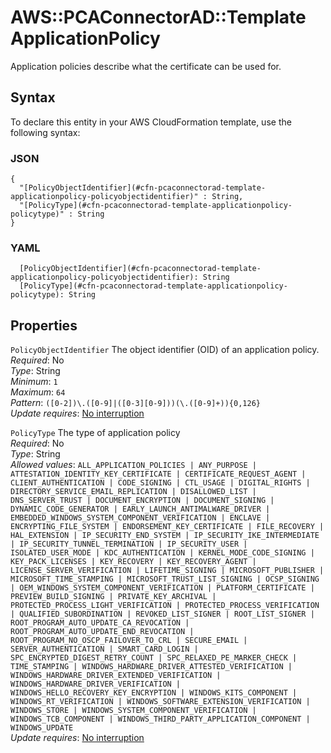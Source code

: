 # AWS::PCAConnectorAD::Template ApplicationPolicy<a name="aws-properties-pcaconnectorad-template-applicationpolicy"></a>

Application policies describe what the certificate can be used for\.

## Syntax<a name="aws-properties-pcaconnectorad-template-applicationpolicy-syntax"></a>

To declare this entity in your AWS CloudFormation template, use the following syntax:

### JSON<a name="aws-properties-pcaconnectorad-template-applicationpolicy-syntax.json"></a>

```
{
  "[PolicyObjectIdentifier](#cfn-pcaconnectorad-template-applicationpolicy-policyobjectidentifier)" : String,
  "[PolicyType](#cfn-pcaconnectorad-template-applicationpolicy-policytype)" : String
}
```

### YAML<a name="aws-properties-pcaconnectorad-template-applicationpolicy-syntax.yaml"></a>

```
  [PolicyObjectIdentifier](#cfn-pcaconnectorad-template-applicationpolicy-policyobjectidentifier): String
  [PolicyType](#cfn-pcaconnectorad-template-applicationpolicy-policytype): String
```

## Properties<a name="aws-properties-pcaconnectorad-template-applicationpolicy-properties"></a>

`PolicyObjectIdentifier`  <a name="cfn-pcaconnectorad-template-applicationpolicy-policyobjectidentifier"></a>
The object identifier \(OID\) of an application policy\.  
*Required*: No  
*Type*: String  
*Minimum*: `1`  
*Maximum*: `64`  
*Pattern*: `([0-2])\.([0-9]|([0-3][0-9]))(\.([0-9]+)){0,126}`  
*Update requires*: [No interruption](https://docs.aws.amazon.com/AWSCloudFormation/latest/UserGuide/using-cfn-updating-stacks-update-behaviors.html#update-no-interrupt)

`PolicyType`  <a name="cfn-pcaconnectorad-template-applicationpolicy-policytype"></a>
The type of application policy  
*Required*: No  
*Type*: String  
*Allowed values*: `ALL_APPLICATION_POLICIES | ANY_PURPOSE | ATTESTATION_IDENTITY_KEY_CERTIFICATE | CERTIFICATE_REQUEST_AGENT | CLIENT_AUTHENTICATION | CODE_SIGNING | CTL_USAGE | DIGITAL_RIGHTS | DIRECTORY_SERVICE_EMAIL_REPLICATION | DISALLOWED_LIST | DNS_SERVER_TRUST | DOCUMENT_ENCRYPTION | DOCUMENT_SIGNING | DYNAMIC_CODE_GENERATOR | EARLY_LAUNCH_ANTIMALWARE_DRIVER | EMBEDDED_WINDOWS_SYSTEM_COMPONENT_VERIFICATION | ENCLAVE | ENCRYPTING_FILE_SYSTEM | ENDORSEMENT_KEY_CERTIFICATE | FILE_RECOVERY | HAL_EXTENSION | IP_SECURITY_END_SYSTEM | IP_SECURITY_IKE_INTERMEDIATE | IP_SECURITY_TUNNEL_TERMINATION | IP_SECURITY_USER | ISOLATED_USER_MODE | KDC_AUTHENTICATION | KERNEL_MODE_CODE_SIGNING | KEY_PACK_LICENSES | KEY_RECOVERY | KEY_RECOVERY_AGENT | LICENSE_SERVER_VERIFICATION | LIFETIME_SIGNING | MICROSOFT_PUBLISHER | MICROSOFT_TIME_STAMPING | MICROSOFT_TRUST_LIST_SIGNING | OCSP_SIGNING | OEM_WINDOWS_SYSTEM_COMPONENT_VERIFICATION | PLATFORM_CERTIFICATE | PREVIEW_BUILD_SIGNING | PRIVATE_KEY_ARCHIVAL | PROTECTED_PROCESS_LIGHT_VERIFICATION | PROTECTED_PROCESS_VERIFICATION | QUALIFIED_SUBORDINATION | REVOKED_LIST_SIGNER | ROOT_LIST_SIGNER | ROOT_PROGRAM_AUTO_UPDATE_CA_REVOCATION | ROOT_PROGRAM_AUTO_UPDATE_END_REVOCATION | ROOT_PROGRAM_NO_OSCP_FAILOVER_TO_CRL | SECURE_EMAIL | SERVER_AUTHENTICATION | SMART_CARD_LOGIN | SPC_ENCRYPTED_DIGEST_RETRY_COUNT | SPC_RELAXED_PE_MARKER_CHECK | TIME_STAMPING | WINDOWS_HARDWARE_DRIVER_ATTESTED_VERIFICATION | WINDOWS_HARDWARE_DRIVER_EXTENDED_VERIFICATION | WINDOWS_HARDWARE_DRIVER_VERIFICATION | WINDOWS_HELLO_RECOVERY_KEY_ENCRYPTION | WINDOWS_KITS_COMPONENT | WINDOWS_RT_VERIFICATION | WINDOWS_SOFTWARE_EXTENSION_VERIFICATION | WINDOWS_STORE | WINDOWS_SYSTEM_COMPONENT_VERIFICATION | WINDOWS_TCB_COMPONENT | WINDOWS_THIRD_PARTY_APPLICATION_COMPONENT | WINDOWS_UPDATE`  
*Update requires*: [No interruption](https://docs.aws.amazon.com/AWSCloudFormation/latest/UserGuide/using-cfn-updating-stacks-update-behaviors.html#update-no-interrupt)